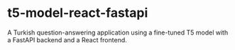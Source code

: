 # t5-model-react-fastapi
A Turkish question-answering application using a fine-tuned T5 model with a FastAPI backend and a React frontend.
